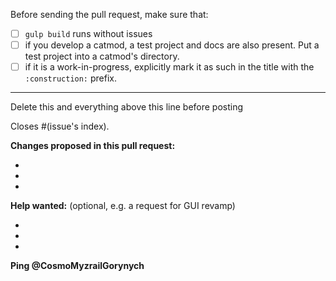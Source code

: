 Before sending the pull request, make sure that:

- [ ] `gulp build` runs without issues
- [ ] if you develop a catmod, a test project and docs are also present. Put a test project into a catmod's directory.
- [ ] if it is a work-in-progress, explicitly mark it as such in the title with the `:construction:` prefix.

--------------------------------------------------------
Delete this and everything above this line before posting

Closes #(issue's index).

**Changes proposed in this pull request:**

-
-
-

**Help wanted:** (optional, e.g. a request for GUI revamp)

-
-
-

**Ping @CosmoMyzrailGorynych**
